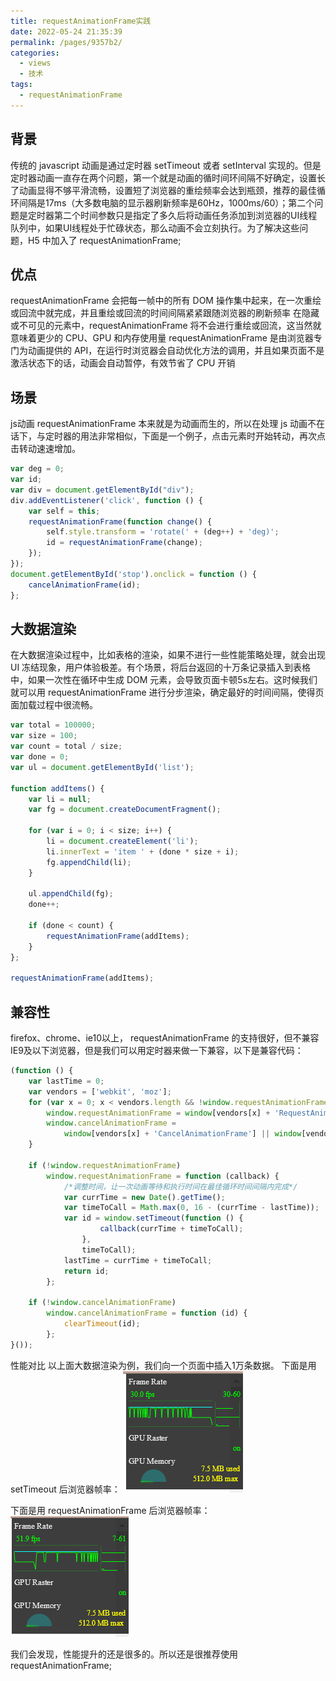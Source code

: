 ```yaml
---
title: requestAnimationFrame实践
date: 2022-05-24 21:35:39
permalink: /pages/9357b2/
categories:
  - views
  - 技术
tags:
  - requestAnimationFrame
---
```



## 背景
传统的 javascript 动画是通过定时器 setTimeout 或者 setInterval 实现的。但是定时器动画一直存在两个问题，第一个就是动画的循时间环间隔不好确定，设置长了动画显得不够平滑流畅，设置短了浏览器的重绘频率会达到瓶颈，推荐的最佳循环间隔是17ms（大多数电脑的显示器刷新频率是60Hz，1000ms/60）；第二个问题是定时器第二个时间参数只是指定了多久后将动画任务添加到浏览器的UI线程队列中，如果UI线程处于忙碌状态，那么动画不会立刻执行。为了解决这些问题，H5 中加入了 requestAnimationFrame;

## 优点
requestAnimationFrame 会把每一帧中的所有 DOM 操作集中起来，在一次重绘或回流中就完成，并且重绘或回流的时间间隔紧紧跟随浏览器的刷新频率
在隐藏或不可见的元素中，requestAnimationFrame 将不会进行重绘或回流，这当然就意味着更少的 CPU、GPU 和内存使用量
requestAnimationFrame 是由浏览器专门为动画提供的 API，在运行时浏览器会自动优化方法的调用，并且如果页面不是激活状态下的话，动画会自动暂停，有效节省了 CPU 开销
## 场景
js动画
requestAnimationFrame 本来就是为动画而生的，所以在处理 js 动画不在话下，与定时器的用法非常相似，下面是一个例子，点击元素时开始转动，再次点击转动速速增加。

```js
var deg = 0;
var id;
var div = document.getElementById("div");
div.addEventListener('click', function () {
    var self = this;
    requestAnimationFrame(function change() {
        self.style.transform = 'rotate(' + (deg++) + 'deg)';
        id = requestAnimationFrame(change);
    });
});
document.getElementById('stop').onclick = function () {
    cancelAnimationFrame(id);
};

```
## 大数据渲染
在大数据渲染过程中，比如表格的渲染，如果不进行一些性能策略处理，就会出现 UI 冻结现象，用户体验极差。有个场景，将后台返回的十万条记录插入到表格中，如果一次性在循环中生成 DOM 元素，会导致页面卡顿5s左右。这时候我们就可以用 requestAnimationFrame 进行分步渲染，确定最好的时间间隔，使得页面加载过程中很流畅。

``` js
var total = 100000;
var size = 100;
var count = total / size;
var done = 0;
var ul = document.getElementById('list');

function addItems() {
    var li = null;
    var fg = document.createDocumentFragment();

    for (var i = 0; i < size; i++) {
        li = document.createElement('li');
        li.innerText = 'item ' + (done * size + i);
        fg.appendChild(li);
    }

    ul.appendChild(fg);
    done++;

    if (done < count) {
        requestAnimationFrame(addItems);
    }
};

requestAnimationFrame(addItems);

```

## 兼容性
firefox、chrome、ie10以上， requestAnimationFrame 的支持很好，但不兼容 IE9及以下浏览器，但是我们可以用定时器来做一下兼容，以下是兼容代码：

```js
(function () {
    var lastTime = 0;
    var vendors = ['webkit', 'moz'];
    for (var x = 0; x < vendors.length && !window.requestAnimationFrame; ++x) {
        window.requestAnimationFrame = window[vendors[x] + 'RequestAnimationFrame'];
        window.cancelAnimationFrame =
            window[vendors[x] + 'CancelAnimationFrame'] || window[vendors[x] + 'CancelRequestAnimationFrame'];
    }

    if (!window.requestAnimationFrame)
        window.requestAnimationFrame = function (callback) {
            /*调整时间，让一次动画等待和执行时间在最佳循环时间间隔内完成*/
            var currTime = new Date().getTime();
            var timeToCall = Math.max(0, 16 - (currTime - lastTime));
            var id = window.setTimeout(function () {
                    callback(currTime + timeToCall);
                },
                timeToCall);
            lastTime = currTime + timeToCall;
            return id;
        };

    if (!window.cancelAnimationFrame)
        window.cancelAnimationFrame = function (id) {
            clearTimeout(id);
        };
}());

```

性能对比
以上面大数据渲染为例，我们向一个页面中插入1万条数据。
下面是用 setTimeout 后浏览器帧率：
![图片](/assets/img/requestAnimationFrame1.png)

下面是用 requestAnimationFrame 后浏览器帧率：
![图片](/assets/img/requestAnimationFrame2.png)

我们会发现，性能提升的还是很多的。所以还是很推荐使用 requestAnimationFrame;